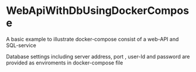 # WebApiWithDbUsingDockerCompose
A basic example to illustrate docker-compose consist of a web-API and SQL-service

Database settings including server address, port , user-Id and password are
provided as enviroments in docker-compose file 
